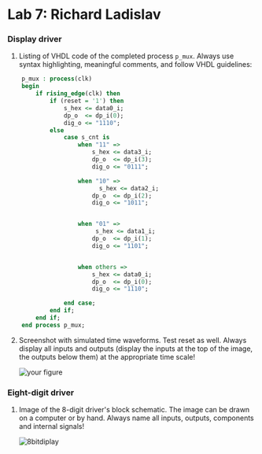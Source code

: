 Lab 7: Richard Ladislav
=======================

### Display driver

1.  Listing of VHDL code of the completed process `p_mux`. Always use
    syntax highlighting, meaningful comments, and follow VHDL
    guidelines:

```vhdl 
    p_mux : process(clk)
    begin
        if rising_edge(clk) then
            if (reset = '1') then
                s_hex <= data0_i;
                dp_o  <= dp_i(0);
                dig_o <= "1110";
            else
                case s_cnt is
                    when "11" =>
                        s_hex <= data3_i;
                        dp_o  <= dp_i(3);
                        dig_o <= "0111";

                    when "10" =>
                          s_hex <= data2_i;
                        dp_o  <= dp_i(2);
                        dig_o <= "1011";


                    when "01" =>
                         s_hex <= data1_i;
                        dp_o  <= dp_i(1);
                        dig_o <= "1101";


                    when others =>
                        s_hex <= data0_i;
                        dp_o  <= dp_i(0);
                        dig_o <= "1110";

                end case;
            end if;
        end if;
    end process p_mux;

```

2.  Screenshot with simulated time waveforms. Test reset as well. Always
    display all inputs and outputs (display the inputs at the top of the
    image, the outputs below them) at the appropriate time scale!

    ![your figure]()

### Eight-digit driver

1.  Image of the 8-digit driver's block schematic. The image can be
    drawn on a computer or by hand. Always name all inputs, outputs,
    components and internal signals!

    ![8bitdiplay](https://user-images.githubusercontent.com/99683944/161698971-82a6ca59-e194-42e4-8fe5-a9be696128f7.png)

